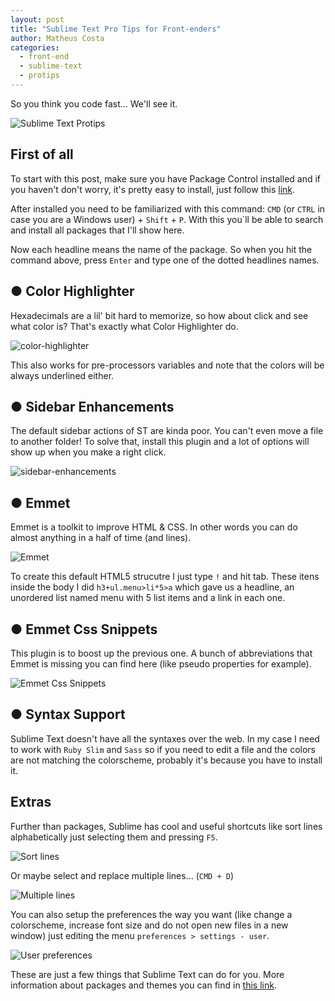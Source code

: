 ```yaml
---
layout: post
title: "Sublime Text Pro Tips for Front-enders"
author: Matheus Costa
categories:
  - front-end
  - sublime-text
  - protips
---
```


So you think you code fast... We'll see it.

<!--more-->

![Sublime Text Protips](/blog/images/posts/2015-03-09/sublime-text-protips.jpg)

## First of all

To start with this post, make sure you have Package Control installed and if you haven't don't worry, it's pretty easy to install, just follow this [link](https://packagecontrol.io/installation).

After installed you need to be familiarized with this command: `CMD` (or `CTRL` in case you are a Windows user) + `Shift` + `P`. With this you`ll be able to search and install all packages that I'll show here.

Now each headline means the name of the package. So when you hit the command above, press `Enter` and type one of the dotted headlines names.

## ● Color Highlighter

Hexadecimals are a lil' bit hard to memorize, so how about click and see what color is? That's exactly what Color Highlighter do.

![color-highlighter](/blog/images/posts/2015-03-09/color-highlighter.gif)

This also works for pre-processors variables and note that the colors will be always underlined either.

## ● Sidebar Enhancements

The default sidebar actions of ST are kinda poor. You can't even move a file to another folder! To solve that, install this plugin and a lot of options will show up when you make a right click.

![sidebar-enhancements](/blog/images/posts/2015-03-09/sidebar-enhancements.png)

## ● Emmet

Emmet is a toolkit to improve HTML & CSS. In other words you can do almost anything in a half of time (and lines).

![Emmet](/blog/images/posts/2015-03-09/emmet.gif)

To create this default HTML5 strucutre I just type `!` and hit tab. These itens inside the body I did `h3+ul.menu>li*5>a` which gave us a headline, an unordered list named menu with 5 list items and a link in each one.

## ● Emmet Css Snippets

This plugin is to boost up the previous one. A bunch of abbreviations that Emmet is missing you can find here (like pseudo properties for example).

![Emmet Css Snippets](/blog/images/posts/2015-03-09/emmet-css-sinppets.gif)

## ● Syntax Support

Sublime Text doesn't have all the syntaxes over the web. In my case I need to work with `Ruby Slim` and `Sass` so if you need to edit a file and the colors are not matching the colorscheme, probably it's because you have to install it.

## Extras

Further than packages, Sublime has cool and useful shortcuts like sort lines alphabetically just selecting them and pressing `F5`.

![Sort lines](/blog/images/posts/2015-03-09/sort-lines.gif)

Or maybe select and replace multiple lines... (`CMD + D`)

![Multiple lines](/blog/images/posts/2015-03-09/multiple-lines.gif)

You can also setup the preferences the way you want (like change a colorscheme, increase font size and do not open new files in a new window) just editing the menu `preferences > settings - user`.

![User preferences](/blog/images/posts/2015-03-09/user-preferences.png)

These are just a few things that Sublime Text can do for you. More information about packages and themes you can find in [this link](https://packagecontrol.io/browse).
